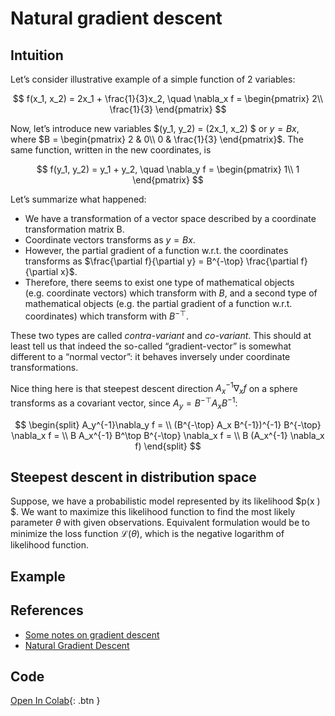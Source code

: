 # Natural gradient descent


## Intuition

Let’s consider illustrative example of a simple function of 2 variables:

$$
f(x_1, x_2) = 2x_1 + \frac{1}{3}x_2, \quad \nabla_x f = \begin{pmatrix} 2\\ \frac{1}{3} \end{pmatrix}
$$

Now, let’s introduce new variables \$(y_1, y_2) = (2x_1, x_2) \$ or
$y = Bx$, where
$B = \begin{pmatrix} 2 & 0\\ 0 & \frac{1}{3} \end{pmatrix}$. The same
function, written in the new coordinates, is

$$
f(y_1, y_2) = y_1 + y_2, \quad \nabla_y f = \begin{pmatrix} 1\\ 1 \end{pmatrix}
$$

Let’s summarize what happened:

- We have a transformation of a vector space described by a coordinate
  transformation matrix B.
- Coordinate vectors transforms as $y = Bx$.
- However, the partial gradient of a function w.r.t. the coordinates
  transforms as
  $\frac{\partial f}{\partial y} = B^{-\top} \frac{\partial f}{\partial x}$.
- Therefore, there seems to exist one type of mathematical objects
  (e.g. coordinate vectors) which transform with $B$, and a second type
  of mathematical objects (e.g. the partial gradient of a function
  w.r.t. coordinates) which transform with $B^{-\top}$.

These two types are called *contra-variant* and *co-variant*. This
should at least tell us that indeed the so-called “gradient-vector” is
somewhat different to a “normal vector”: it behaves inversely under
coordinate transformations.

Nice thing here is that steepest descent direction $A_x^{-1}\nabla_x f$
on a sphere transforms as a covariant vector, since
$A_y = B^{-\top} A_x B^{-1}$:

$$
\begin{split}
A_y^{-1}\nabla_y f = \\
(B^{-\top} A_x B^{-1})^{-1} B^{-\top} \nabla_x f = \\
B A_x^{-1} B^\top B^{-\top} \nabla_x f = \\
B (A_x^{-1} \nabla_x f)
\end{split}
$$

## Steepest descent in distribution space

Suppose, we have a probabilistic model represented by its likelihood
\$p(x ) \$. We want to maximize this likelihood function to find the
most likely parameter $\theta$ with given observations. Equivalent
formulation would be to minimize the loss function
$\mathcal{L}(\theta)$, which is the negative logarithm of likelihood
function.

## Example

## References

- [Some notes on gradient
  descent](https://ipvs.informatik.uni-stuttgart.de/mlr/marc/notes/gradientDescent.pdf)
- [Natural Gradient
  Descent](https://wiseodd.github.io/techblog/2018/03/14/natural-gradient/)

## Code

[Open In
Colab](https://colab.research.google.com/github/MerkulovDaniil/optim/blob/master/assets/Notebooks/NGD.ipynb){:
.btn }
